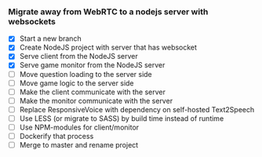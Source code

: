 ### Migrate away from WebRTC to a nodejs server with websockets ###

- [x] Start a new branch
- [x] Create NodeJS project with server that has websocket
- [x] Serve client from the NodeJS server
- [x] Serve game monitor from the NodeJS server
- [ ] Move question loading to the server side
- [ ] Move game logic to the server side
- [ ] Make the client communicate with the server
- [ ] Make the monitor communicate with the server
- [ ] Replace ResponsiveVoice with dependency on self-hosted Text2Speech
- [ ] Use LESS (or migrate to SASS) by build time instead of runtime
- [ ] Use NPM-modules for client/monitor
- [ ] Dockerify that process
- [ ] Merge to master and rename project

